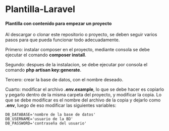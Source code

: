 # Plantilla-Laravel
#### Plantilla con contenido para empezar un proyecto

Al descargar o clonar este repositorio o proyecto, se deben seguir varios pasos para que pueda funcionar todo adecuadamente.

Primero: instalar composer en el proyecto, mediante consola se debe ejecutar el comando **composer install**.

Segundo: despues de la instalacion, se debe ejecutar por consola el comando **php artisan key:generate**.

Tercero: crear la base de datos, con el nombre deseado.

Cuarto: modificar el archivo **.env.example**, lo que se debe hacer es copiarlo y pegarlo dentro de la misma carpeta del proyecto, y modificar la copia. Lo que se debe modificar es el nombre del archivo de la copia y dejarlo como **.env**, luego de eso modificar las siguientes variables:

~~~
DB_DATABASE='nombre de la base de datos'
DB_USERNAME='usuario de la BD'
DB_PASSWORD='contraseña del usuario'
~~~

